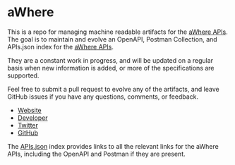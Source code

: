 # aWhereThis is a repo for managing machine readable artifacts for the [aWhere APIs](http://awhere.com). The goal is to maintain and evolve an OpenAPI, Postman Collection, and APIs.json index for the [aWhere APIs](http://awhere.com).They are a constant work in progress, and will be updated on a regular basis when new information is added, or more of the specifications are supported.Feel free to submit a pull request to evolve any of the artifacts, and leave GitHub issues if you have any questions, comments, or feedback.- [Website](http://awhere.com)- [Developer](http://awhere.com)- [Twitter](https://twitter.com/aWhere)- [GitHub](https://github.com/aWhereAPI)The [APIs.json](https://github.com/api-evangelist/awhere/blob/master/apis.json) index provides links to all the relevant links for the aWhere APIs, including the OpenAPI and Postman if they are present.